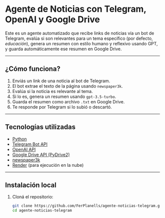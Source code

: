 # Agente de Noticias con Telegram, OpenAI y Google Drive

Este es un agente automatizado que recibe links de noticias vía un bot de Telegram, evalúa si son relevantes para un tema específico (por defecto, *educación*), genera un resumen con estilo humano y reflexivo usando GPT, y guarda automáticamente ese resumen en Google Drive.

---

## ¿Cómo funciona?

1. Enviás un link de una noticia al bot de Telegram.
2. El bot extrae el texto de la página usando `newspaper3k`.
3. Evalúa si la noticia es relevante al tema.
4. Si lo es, genera un resumen usando `gpt-3.5-turbo`.
5. Guarda el resumen como archivo `.txt` en Google Drive.
6. Te responde por Telegram si lo subió o descartó.

---

## Tecnologías utilizadas

- [Python](https://www.python.org/)
- [Telegram Bot API](https://core.telegram.org/bots)
- [OpenAI API](https://platform.openai.com/)
- [Google Drive API (PyDrive2)](https://github.com/iterative/PyDrive2)
- [newspaper3k](https://github.com/codelucas/newspaper)
- [Render](https://render.com/) (para ejecución en la nube)

---

## Instalación local

1. Cloná el repositorio:
   ```bash
   git clone https://github.com/FerPlanells/agente-noticias-telegram.git
   cd agente-noticias-telegram
